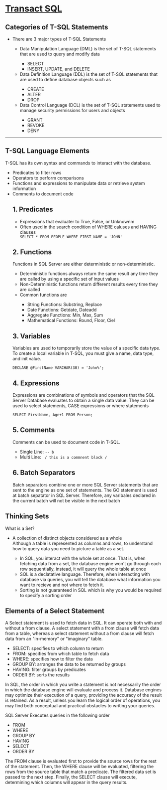 # <a href="https://www.pluralsight.com/guides/introduction-tsql-querying">Transact SQL</a>

## Categories of T-SQL Statements ##
<ul>
    <li>There are 3 major types of T-SQL Statements</li>
        <ul>
            <li>Data Manipulation Language (DML) is the set of T-SQL statements that are used to query and modify data</li>
                <ul>
                    <li>SELECT</li>
                    <li>INSERT, UPDATE, and DELETE</li>
                </ul>
            <li>Data Definition Language (DDL) is the set of T-SQL statements that are used to define database objects such as</li>
                <ul>
                    <li>CREATE</li>
                    <li>ALTER</li>
                    <li>DROP</li>
                </ul>
            <li>Data Control Language (DCL) is the set of T-SQL statements used to manage security permissions for users and objects</li>
                <ul>
                    <li>GRANT</li>
                    <li>REVOKE</li>
                    <li>DENY</li>
                </ul>
        </ul>
</ul>
<hr />

## T-SQL Language Elements
T-SQL has its own syntax and commands to interact with the database.
<ul>
    <li>Predicates to filter rows</li>
    <li>Operators to perform comparisons</li>
    <li>Functions and expressions to manipulate data or retrieve system information</li>
    <li>Comments to document code</li>
    <h2>1. Predicates</h2>
    <ul>
        <li>Expressions that evaluater to True, False, or Unknownm</li>
        <li>Often used in the search condition of WHERE caluses and HAVING clauses</li>
        <code>SELECT * FROM PEOPLE WHERE FIRST_NAME = 'JOHN'</code>
    </ul>
    <h2>2. Functions</h2>
     Functions in SQL Server are either deterministic or non-deterministic.
     <ul>
        <li>Deterministic functions always return the same result any time they are called by using a specific set of input values</li>
        <li>Non-Deterministic functions return different results every time they are called</li>
        <li>Common functions are</li>
        <ul>
            <li>String Functions: Substring, Replace</li>
            <li>Date Functions: Getdate, Dateadd</li>
            <li>Aggregate Functions: Min, Max, Sum</li>
            <li>Mathematical Functions: Round, Floor, Ciel</li>
        </ul>
     </ul>
     <h2>3. Variables</h2>
     <p>Variables are used to temporarily store the value of a specific data type. To create a local variable in T-SQL, you must give a name, data type, and init value.</p>
     <code>DECLARE @FirstName VARCHAR(30) = 'John%';</code>
     <h2>4. Expressions</h2>
     <p>Expressions are combinations of symbols and operators that the SQL Server Database evaluates to obtain a single data value. They can be used to select statements, CASE expressions or where statements</p>
     <code>SELECT FirstName, Age+1 FROM Person;</code>
     <h2>5. Comments</h2>
     <p>Comments can be used to document code in T-SQL.</p>
     <ul>
        <li>Single Line: <code>-- b</code></li>
        <li>Multi Line: <code> / this is a commnent block /</code></li>
     </ul>
     <h2>6. Batch Separators</h2>
     <p>Batch separators combine one or more SQL Server statements that are sent to the engine as one set of statements. The GO statement is used at batch sepatator in SQL Server. Therefore, any varibales declared in the current batch will not be visible in the next batch</p>
</ul>


## Thinking Sets
What is a Set?
<ul>
    <li>A collection of distinct objects considered as a whole</li>
    Although a table is represented as columns and rows, to understand how to query data you need to picture a table as a set.
    <ul>
        <li>In SQL, you interact with the whole set at once. That is, when fetching data from a set, the database engine won't go through each row sequentially, instead, it will query the whole table at once</li>
        <li>SQL is a declatative language. Therefore, when interacting with database via queries, you will tell the database what information you want to recieve and not where to fetch it.</li>
        <li>Sorting is not guaranteed in SQL which is why you would be required to specify a sorting order</li>
    </ul>
</ul>

## Elements of a Select Statement
A Select statement is used to fetch data in SQL. It can operate both with and without a from clause. A select statement with a from clause will fetch data from a table, whereas a select statement without a from clause will fetch data from an "in-memory" or "imaginary" table.

<ul>
    <li>SELECT: specifies to which column to return</li>
    <li>FROM: specifies from which table to fetch data</li>
    <li>WHERE: specifies how to filter the data</li>
    <li>GROUP BY: arranges the data to be returned by groups</li>
    <li>HAVING: filter groups by predicates</li>
    <li>ORDER BY: sorts the results</li>
</ul>
In SQL, the order in which you write a statement is not necessarily the order in which the database engine will evaluate and process it. Database engines may optimize their execution of a query, providing the accuracy of the result is retained. As a result, unless you learn the logical order of operations, you may find both conceptual and practical obstacles to writing your queries.
<p></p>
<p>SQL Server Executes queries in the following order</p>
<ul>
    <li>FROM</li>
    <li>WHERE</li>
    <li>GROUP BY</li>
    <li>HAVING</li>
    <li>SELECT</li>
    <li>ORDER BY</li>
</ul>

The FROM clause is evaluated first to provide the source rows for the rest of the statement. Then, the WHERE clause will be evaluated, filtering the rows from the source table that match a predicate. The filtered data set is passed to the next step. Finally, the SELECT clause will execute, determining which columns will appear in the query results.